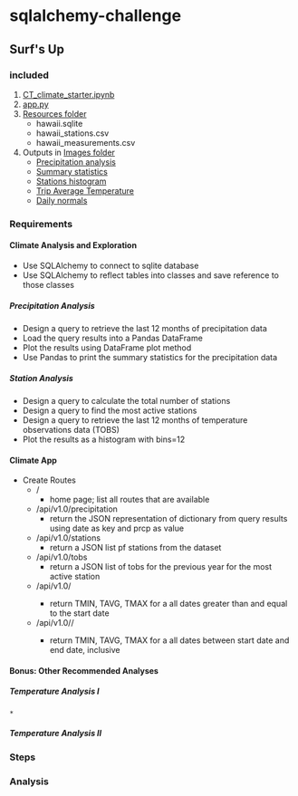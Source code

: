 # sqlalchemy-challenge
 
## Surf's Up

### included
1. [CT_climate_starter.ipynb](https://github.com/tratnikc/sqlalchemy-challenge/blob/main/CT_climate_starter.ipynb)
2. [app.py](https://github.com/tratnikc/sqlalchemy-challenge/blob/main/app.py)
3. [Resources folder](https://github.com/tratnikc/sqlalchemy-challenge/tree/main/Resources)
   * hawaii.sqlite
   * hawaii_stations.csv
   * hawaii_measurements.csv
4. Outputs in [Images folder](https://github.com/tratnikc/sqlalchemy-challenge/tree/main/Images)
   * [Precipitation analysis](https://github.com/tratnikc/sqlalchemy-challenge/blob/main/Images/precipitation.png)
   * [Summary statistics](https://github.com/tratnikc/sqlalchemy-challenge/blob/main/Images/summary_statistics.png)
   * [Stations histogram](https://github.com/tratnikc/sqlalchemy-challenge/blob/main/Images/histogram.png)
   * [Trip Average Temperature](https://github.com/tratnikc/sqlalchemy-challenge/blob/main/Images/trip_avg_temp.png)
   * [Daily normals](https://github.com/tratnikc/sqlalchemy-challenge/blob/main/Images/daily_normals.png)

### Requirements
#### Climate Analysis and Exploration
* Use SQLAlchemy to connect to sqlite database
* Use SQLAlchemy to reflect tables into classes and save reference to those classes

##### Precipitation Analysis
* Design a query to retrieve the last 12 months of precipitation data
* Load the query results into a Pandas DataFrame
* Plot the results using DataFrame plot method
* Use Pandas to print the summary statistics for the precipitation data

##### Station Analysis
* Design a query to calculate the total number of stations
* Design a query to find the most active stations
* Design a query to retrieve the last 12 months of temperature observations data (TOBS)
* Plot the results as a histogram with bins=12

#### Climate App
* Create Routes
   * /  
        * home page; list all routes that are available
   * /api/v1.0/precipitation  
        * return the JSON representation of dictionary from query results using date as key and prcp as value
   * /api/v1.0/stations
        * return a JSON list pf stations from the dataset
   * /api/v1.0/tobs
        * return a JSON list of tobs for the previous year for the most active station
   * /api/v1.0/<start>
        * return TMIN, TAVG, TMAX for a all dates greater than and equal to the start date
   * /api/v1.0/<start>/<end>  
        * return TMIN, TAVG, TMAX for a all dates between start date and end date, inclusive
#### Bonus: Other Recommended Analyses
##### Temperature Analysis I
    * 
##### Temperature Analysis II
### Steps


### Analysis



